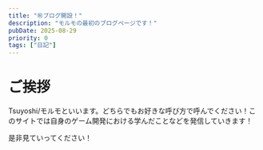 ```yaml
---
title: "㊗ブログ開設！"
description: "モルモの最初のブログページです！"
pubDate: 2025-08-29
priority: 0
tags: ["日記"]
---
```


# ご挨拶

Tsuyoshi/モルモといいます。どちらでもお好きな呼び方で呼んでください！このサイトでは自身のゲーム開発における学んだことなどを発信していきます！

是非見ていってください！